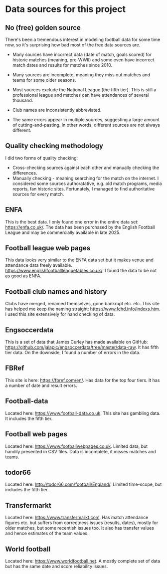 # Data sources for this project

## No (free) golden source

There's been a tremendous interest in modeling football data for some time now, so it's surprising how bad most of the free data sources are. 

* Many sources have incorrect data (date of match, goals scored) for historic matches (meaning, pre-WWII) and some even have incorrect match dates and results for matches since 2010.

* Many sources are incomplete, meaning they miss out matches and teams for some older seasons.

* Most sources exclude the National League (the fifth tier). This is still a professional league and matches can have attendances of several thousand. 

* Club names are inconsistently abbreviated.

* The same errors appear in multiple sources, suggesting a large amount of cutting-and-pasting. In other words, different sources are not always different.

## Quality checking methodology

I did two forms of quality checking: 

* Cross-checking sources against each other and manually checking the differences.
* Manually checking - meaning searching for the match on the internet. I considered some sources authoratative, e.g. old match programs, media reports, fan historic sites. Fortunately, I managed to find authoritative sources for every match.

## ENFA

This is the best data. I only found one error in the entire data set: https://enfa.co.uk/. The data has been purchased by the English Football League and may be commercially available in late 2025.

## Football league web pages

This data looks very similar to the ENFA data set but it makes venue and attendance data freely available. https://www.englishfootballleaguetables.co.uk/. I found the data to be not as good as ENFA.

## Football club names and history

Clubs have merged, renamed themselves, gone bankrupt etc. etc. This site has helped me keep the naming straight: https://www.fchd.info/indexs.htm. I used this site extensively for hand checking of data.

## Engsoccerdata

This is a set of data that James Curley has made available on GitHub: https://github.com/jalapic/engsoccerdata/tree/master/data-raw. It has fifth tier data. On the downside, I found a number of errors in the data.

## FBRef

This site is here: https://fbref.com/en/. Has data for the top four tiers. It has a number of date and result errors.

## Football-data

Located here: https://www.football-data.co.uk. This site has gambling data. It includes the fifth tier.

## Football web pages

Located here: https://www.footballwebpages.co.uk. Limited data, but handily presented in CSV files. Data is incomplete, it misses matches and teams.

## todor66

Located here: http://todor66.com/football/England/. Limited time-scope, but includes the fifth tier.

## Transfermarkt

Located here: https://www.transfermarkt.com. Has match attendance figures etc. but suffers from correctness issues (results, dates), mostly for older matches, but some recentish issues too. It also has transfer values and hence estimates of the team values.

## World football

Located here: https://www.worldfootball.net. A mostly complete set of data but has the same date and score reliability issues.

